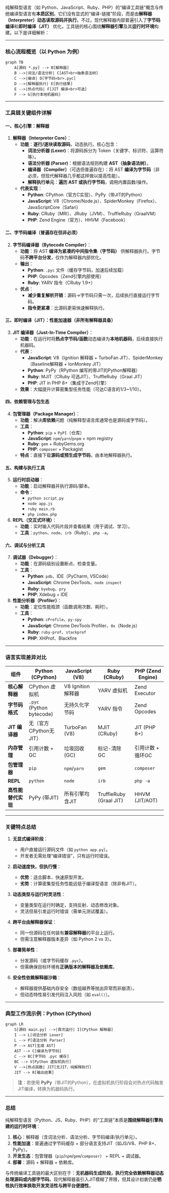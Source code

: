 纯解释型语言（如 Python、JavaScript、Ruby、PHP）的“编译工具链”概念与传统编译型语言有**本质区别**。它们没有显式的“编译-链接”阶段，而是由**解释器（Interpreter）动态读取源码并执行**。不过，现代解释器内部普遍引入了**字节码编译**和**即时编译（JIT）** 优化，工具链的核心围绕**解释器引擎**及其**运行时环境**构建。以下是详细解析：

---

### 核心流程概览（以 Python 为例）
```mermaid
graph TB
    A[源码 *.py] --> B[解释器]
    B -->|词法/语法分析| C[AST<br>抽象语法树]
    C -->|编译| D[字节码<br>.pyc]
    D -->|解释器执行| E[执行结果]
    E -->|热点代码| F[JIT 编译<br>可选]
    F --> G[执行本地机器码]
```

---

### 工具链关键组件详解

#### 一、**核心引擎：解释器**
1.  **解释器（Interpreter Core）**：
    *   **功能**：**逐行/逐块读取源码**，动态执行。核心包含：
        *   **词法分析器 (Lexer)**：将源码拆分为 Token（关键字、标识符、运算符等）。
        *   **语法分析器 (Parser)**：根据语法规则构建 **AST（抽象语法树）**。
        *   **编译器（Compiler）**（可选但普遍存在）：将 AST **编译为字节码**（非必须，但现代解释器几乎都这样做以提高性能）。
        *   **解释执行单元**：**遍历 AST 或执行字节码**，调用内置函数/操作。
    *   **代表实现**：
        *   **Python**: CPython（官方C实现）、PyPy（带JIT的Python）
        *   **JavaScript**: V8（Chrome/Node.js）、SpiderMonkey（Firefox）、JavaScriptCore（Safari）
        *   **Ruby**: CRuby（MRI）、JRuby（JVM）、TruffleRuby（GraalVM）
        *   **PHP**: Zend Engine（官方）、HHVM（Facebook）

#### 二、**字节码编译（普遍存在但非必须）**
2.  **字节码编译器（Bytecode Compiler）**：
    *   **功能**：将 AST **编译为紧凑的中间指令集（字节码）** 供解释器执行。字节码**不跨平台分发**，仅作为解释器内部优化。
    *   **输出**：
        *   **Python**: `.pyc` 文件（缓存字节码，加速后续加载）
        *   **PHP**: Opcodes（Zend引擎内部使用）
        *   **Ruby**: YARV 指令（CRuby 1.9+）
    *   **优点**：
        *   **减少重复解析开销**：源码→字节码只需一次，后续执行直接运行字节码。
        *   **指令更紧凑**：比源码更易快速解释执行。

#### 三、**即时编译（JIT）：性能加速器（非所有解释器具备）**
3.  **JIT 编译器（Just-In-Time Compiler）**：
    *   **功能**：在运行时将**热点字节码/函数**动态编译为**本地机器码**，后续直接执行机器码。
    *   **代表**：
        *   **JavaScript**: V8（Ignition 解释器 + TurboFan JIT）、SpiderMonkey（Baseline解释器 + IonMonkey JIT）
        *   **Python**: PyPy（RPython 编写的带JIT的Python解释器）
        *   **Ruby**: MJIT（CRuby 可选JIT）、TruffleRuby（Graal JIT）
        *   **PHP**: JIT in PHP 8+（集成于Zend引擎）
    *   **效果**：大幅提升计算密集型任务性能（可达C语言的1/3~1/10）。

#### 四、**依赖管理与包生态**
4.  **包管理器（Package Manager）**：
    *   **功能**：解决**库依赖**问题（纯解释型语言库通常也是源码或字节码）。
    *   **工具**：
        *   **Python**: `pip` + `PyPI`（仓库）
        *   **JavaScript**: `npm`/`yarn`/`pnpm` + npm registry
        *   **Ruby**: `gem` + RubyGems.org
        *   **PHP**: `composer` + Packagist
    *   **特点**：直接下载**源码或预生成字节码**，由本地解释器执行。

#### 五、**构建与执行工具**
5.  **运行时启动器**：
    *   **功能**：启动解释器并执行源码/脚本。
    *   **命令**：
        *   `python script.py`
        *   `node app.js`
        *   `ruby main.rb`
        *   `php index.php`
6.  **REPL（交互式环境）**：
    *   **功能**：实时输入代码片段并查看结果（用于调试、学习）。
    *   **工具**：`python`、`node`、`irb`（Ruby）、`php -a`。

#### 六、**调试与分析工具**
7.  **调试器（Debugger）**：
    *   **功能**：在源码级别设置断点、检查变量。
    *   **工具**：
        *   **Python**: `pdb`、IDE（PyCharm, VSCode）
        *   **JavaScript**: Chrome DevTools、`node inspect`
        *   **Ruby**: `byebug`、`pry`
        *   **PHP**: Xdebug + IDE
8.  **性能分析器（Profiler）**：
    *   **功能**：定位性能瓶颈（函数调用次数、耗时）。
    *   **工具**：
        *   **Python**: `cProfile`、`py-spy`
        *   **JavaScript**: Chrome DevTools Profiler、`0x`（Node.js）
        *   **Ruby**: `ruby-prof`、`stackprof`
        *   **PHP**: XHProf、Blackfire

---

### 语言实现差异对比

| 组件                 | Python (CPython)       | JavaScript (V8)        | Ruby (CRuby)           | PHP (Zend Engine)      |
|----------------------|------------------------|------------------------|------------------------|------------------------|
| **核心解释器**       | CPython 虚拟机         | V8 Ignition 解释器     | YARV 虚拟机            | Zend Executor          |
| **字节码格式**       | `.pyc` (Python bytecode)| 无持久化字节码         | YARV 指令              | Zend Opcodes           |
| **JIT 编译器**       | 无（官方CPython无JIT）| TurboFan (V8)          | MJIT (CRuby)           | JIT (PHP 8+)           |
| **内存管理**         | 引用计数 + GC          | 垃圾回收 (GC)          | 标记-清除 GC           | 引用计数 + 循环GC      |
| **包管理器**         | `pip`                  | `npm`/`yarn`           | `gem`                  | `composer`             |
| **REPL**             | `python`               | `node`                 | `irb`                  | `php -a`               |
| **高性能替代实现**   | PyPy (带JIT)           | 所有引擎均含JIT        | TruffleRuby (Graal JIT)| HHVM (JIT/AOT)         |

---

### 关键特点总结

1.  **无显式编译阶段**：
    *   用户直接运行源码文件（如 `python app.py`）。
    *   开发者无需处理“编译错误”，只有运行时错误。

2.  **启动速度快，但执行慢**：
    *   **优势**：适合脚本、快速原型开发。
    *   **劣势**：计算密集型任务性能远低于编译型语言（除非有JIT）。

3.  **动态类型与运行时灵活性**：
    *   变量类型在运行时确定，支持反射、动态修改对象。
    *   灵活但易引发运行时错误（需单元测试覆盖）。

4.  **跨平台由解释器保证**：
    *   同一份源码在任何装有**兼容解释器**的平台上运行。
    *   但需注意解释器版本差异（如 Python 2 vs 3）。

5.  **部署简单性**：
    *   分发源码（或字节码缓存 `.pyc`）。
    *   但需确保目标环境有**正确版本的解释器及依赖库**。

6.  **安全性依赖解释器沙箱**：
    *   解释器提供基础内存安全（数组越界等抛出异常而非崩溃）。
    *   但动态特性易引发代码注入风险（如 `eval()`）。

---

### 典型工作流示例：Python (CPython)

```mermaid
graph LR
    S[源码 main.py] -->|首次运行| I[CPython 解释器]
    I --> L[词法分析 Lexer]
    L --> P[语法分析 Parser]
    P --> AST[生成 AST]
    AST --> C[编译为字节码]
    C --> BC[字节码 .pyc 缓存]
    BC --> V[Python 虚拟机执行]
    V -->|热点函数| JIT[无JIT，纯解释执行]
    JIT --> R[输出结果]
```

> **注**：若使用 **PyPy**（带JIT的Python），在虚拟机执行阶段会对热点代码触发JIT编译，转换为机器码执行。

---

### 总结
纯解释型语言（Python、JS、Ruby、PHP）的“工具链”本质是**围绕解释器引擎构建的运行时环境**：

1.  **核心**：解释器（含词法分析、语法分析、字节码编译/执行单元）。
2.  **性能加速**：普遍通过字节码缓存 + 部分语言支持JIT（如JS/V8、PHP 8+、PyPy）。
3.  **开发生态**：包管理器（`pip`/`npm`/`gem`/`composer`） + REPL + 调试器。
4.  **部署**：源码 + 解释器 + 依赖库。

与传统编译工具链的最大区别在于：**无机器码生成阶段，执行完全依赖解释器动态处理源码或内部字节码**。现代解释器虽引入JIT模糊了界限，但其设计初衷仍是**牺牲执行效率换取开发灵活性与跨平台便捷性**。
